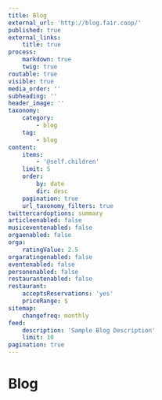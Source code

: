 ```yaml
---
title: Blog
external_url: 'http://blog.fair.coop/'
published: true
external_links:
    title: true
process:
    markdown: true
    twig: true
routable: true
visible: true
media_order: ''
subheading: ''
header_image: ''
taxonomy:
    category:
        - blog
    tag:
        - blog
content:
    items:
        - '@self.children'
    limit: 5
    order:
        by: date
        dir: desc
    pagination: true
    url_taxonomy_filters: true
twittercardoptions: summary
articleenabled: false
musiceventenabled: false
orgaenabled: false
orga:
    ratingValue: 2.5
orgaratingenabled: false
eventenabled: false
personenabled: false
restaurantenabled: false
restaurant:
    acceptsReservations: 'yes'
    priceRange: $
sitemap:
    changefreq: monthly
feed:
    description: 'Sample Blog Description'
    limit: 10
pagination: true
---
```


# Blog

